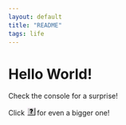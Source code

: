 ```yaml
---
layout: default
title: "README"
tags: life
---
```


# Hello World!

Check the console for a surprise!

Click <img src="/assets/img/question-button.jpg" alt="question mark button" style="width: 17px; height: 17px;"/> for even a bigger one!